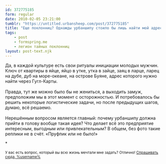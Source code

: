 ```yaml
---
id: 372775185
form: regular
date: 2010-02-05 23:21:00
tumblr: "https://untitled.urbansheep.com/post/372775185"
title: "Еще поклонниц? Однажды урбаншипу стоило бы лишь найти мой адрес, добраться до, прийти внезапно с цветами — и тут же бы можно было жениться."
tags:
    - post
    - formspring.me
    - легион тайных поклонниц
layout: post-text.njk
---
```


<p>Да, в каждой культуре есть свои ритуалы инициации молодых мужчин. Ключ от квартиры в яйце, яйцо в утке, утка в зайце, заяц в ларце, ларец на дубе, дуб на море-океане, на острове Буяне, адрес которого нужно найти через Гугл-Карты.<br/><br/>
Правда, тут же можно было бы не жениться, а выходить замуж, предположим мы в этот момент с осторожностью. И потребовалось бы решить некоторые логистические задачи, но после предыдущих шагов, думаю, всё решаемо.<br/><br/>
Нерешённым вопросом является главный: почему урбаншипу должна прийти в голову вообще такая идея? Что делает всё это предприятие интересным, выгодным или привлекательным? В общем, без фото такие реплики не в счёт. «Пруфпик или не было!»</p>

<p>*</p>

<p><small>У вас есть вопрос, который вы всю жизнь мечтали мне задать? Отлично! <a href="http://formspring.me/urbansheep">Спрашивать сюда, %username%</a></small></p>

